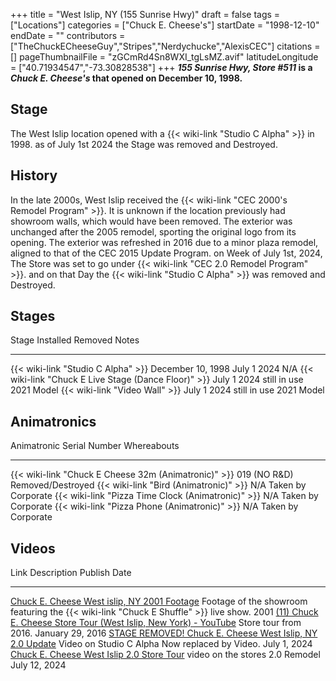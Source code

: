 +++
title = "West Islip, NY (155 Sunrise Hwy)"
draft = false
tags = ["Locations"]
categories = ["Chuck E. Cheese's"]
startDate = "1998-12-10"
endDate = ""
contributors = ["TheChuckECheeseGuy","Stripes","Nerdychucke","AlexisCEC"]
citations = []
pageThumbnailFile = "zGCmRd4Sn8WXI_tgLsMZ.avif"
latitudeLongitude = ["40.71934547","-73.30828538"]
+++
***155 Sunrise Hwy, Store #511* is a *Chuck E. Cheese's* that opened on December 10, 1998.**

## Stage

The West Islip location opened with a {{< wiki-link "Studio C Alpha" >}} in 1998. as of July 1st 2024 the Stage was removed and Destroyed.

## History

In the late 2000s, West Islip received the {{< wiki-link "CEC 2000's Remodel Program" >}}. It is unknown if the location previously had showroom walls, which would have been removed. The exterior was unchanged after the 2005 remodel, sporting the original logo from its opening.
The exterior was refreshed in 2016 due to a minor plaza remodel, aligned to that of the CEC 2015 Update Program.
on Week of July 1st, 2024, The Store was set to go under {{< wiki-link "CEC 2.0 Remodel Program" >}}. and on that Day the {{< wiki-link "Studio C Alpha" >}} was removed and Destroyed.

## Stages

  Stage                                                      Installed           Removed        Notes
  ---------------------------------------------------------- ------------------- -------------- ------------
  {{< wiki-link "Studio C Alpha" >}}                     December 10, 1998   July 1 2024    N/A
  {{< wiki-link "Chuck E Live Stage (Dance Floor)" >}}   July 1 2024         still in use   2021 Model
  {{< wiki-link "Video Wall" >}}                         July 1 2024         still in use   2021 Model
                                                                                                

## Animatronics

  Animatronic                                                Serial Number   Whereabouts
  ---------------------------------------------------------- --------------- --------------------
  {{< wiki-link "Chuck E Cheese 32m (Animatronic)" >}}   019 (NO R&D)    Removed/Destroyed
  {{< wiki-link "Bird (Animatronic)" >}}                 N/A             Taken by Corporate
  {{< wiki-link "Pizza Time Clock (Animatronic)" >}}     N/A             Taken by Corporate
  {{< wiki-link "Pizza Phone (Animatronic)" >}}          N/A             Taken by Corporate

## Videos

  Link                                                                                                                                  Description                                                                                Publish Date
  ------------------------------------------------------------------------------------------------------------------------------------- ------------------------------------------------------------------------------------------ ------------------
  [Chuck E. Cheese West islip, NY 2001 Footage](https://www.youtube.com/watch?v=ztXtRjrkWN0)                                            Footage of the showroom featuring the {{< wiki-link "Chuck E Shuffle" >}} live show.   2001
  [(11) Chuck E. Cheese Store Tour (West Islip, New York) - YouTube](https://www.youtube.com/watch?v=ggiWr51GOSM&ab_channel=CECBros.)   Store tour from 2016.                                                                      January 29, 2016
  [STAGE REMOVED! Chuck E. Cheese West Islip, NY 2.0 Update](https://www.youtube.com/watch?v=wOZaoqokEGQ.)                              Video on Studio C Alpha Now replaced by Video.                                             July 1, 2024
  [Chuck E. Cheese West Islip 2.0 Store Tour](https://youtu.be/YjTHsDeoqcc?si=DnM5ryQscSakaDq-.)                                        video on the stores 2.0 Remodel                                                            July 12, 2024
